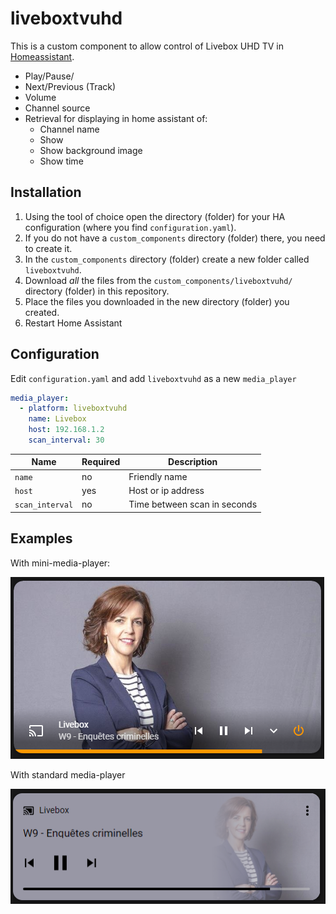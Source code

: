 # liveboxtvuhd

This is a custom component to allow control of Livebox UHD TV in [Homeassistant](https://home-assistant.io).

- Play/Pause/
- Next/Previous (Track)
- Volume
- Channel source
- Retrieval for displaying in home assistant of:
  - Channel name
  - Show
  - Show background image
  - Show time
## 


## Installation 

1. Using the tool of choice open the directory (folder) for your HA configuration (where you find `configuration.yaml`).
2. If you do not have a `custom_components` directory (folder) there, you need to create it.
3. In the `custom_components` directory (folder) create a new folder called `liveboxtvuhd`.
4. Download _all_ the files from the `custom_components/liveboxtvuhd/` directory (folder) in this repository.
5. Place the files you downloaded in the new directory (folder) you created.
6. Restart Home Assistant

## Configuration

Edit `configuration.yaml` and add `liveboxtvuhd` as a new `media_player`

```yaml
media_player:
  - platform: liveboxtvuhd
    name: Livebox
    host: 192.168.1.2
    scan_interval: 30
```

Name|Required|Description
--|--|--
`name`|no|Friendly name
`host`|yes|Host or ip address 
`scan_interval`|no|Time between scan in seconds

## Examples
With mini-media-player:

![Example](https://github.com/AkA57/liveboxtvuhd/blob/dev/screenshot/example.png)

With standard media-player 

![Example](https://github.com/AkA57/liveboxtvuhd/blob/dev/screenshot/example2.png)

